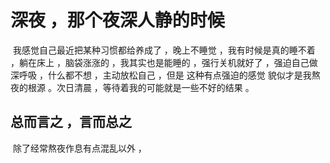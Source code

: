 # 	深夜 ，那个夜深人静的时候

​	我感觉自己最近把某种习惯都给养成了 ，晚上不睡觉 ，我有时候是真的睡不着 ，躺在床上 ，脑袋涨涨的 ，我其实也是能睡的 ，强行关机就好了 ，强迫自己做深呼吸 ，什么都不想 ，主动放松自己 ，但是  这种有点强迫的感觉 貌似才是我熬夜的根源 。次日清晨 ，等待着我的可能就是一些不好的结果 。

## 	总而言之 ，言而总之

​	除了经常熬夜作息有点混乱以外 ，

 
	